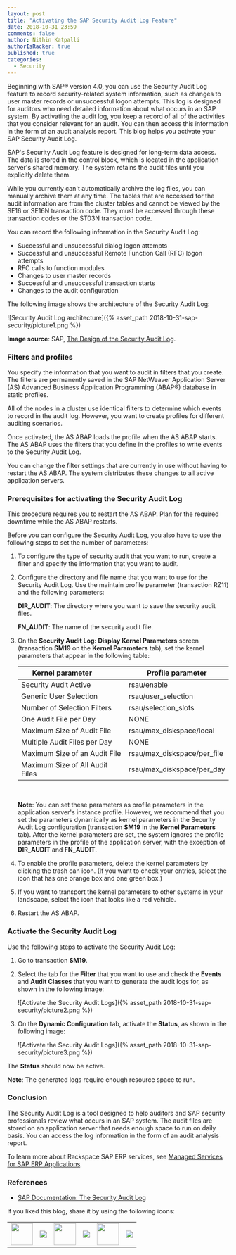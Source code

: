 ```yaml
---
layout: post
title: "Activating the SAP Security Audit Log Feature"
date: 2018-10-31 23:59
comments: false
author: Nithin Katpalli
authorIsRacker: true
published: true
categories:
  - Security
---
```


Beginning with SAP&reg; version 4.0, you can use the Security Audit Log
feature to record security-related system information, such as changes to user
master records or unsuccessful logon attempts. This log is designed for
auditors who need detailed information about what occurs in an SAP system.
By activating the audit log, you keep a record of all of the activities that
you consider relevant for an audit. You can then access this information in
the form of an audit analysis report. This blog helps you activate your SAP
Security Audit Log.

<!-- more -->

SAP's Security Audit Log feature is designed for long-term data access. The
data is stored in the control block, which is located in the application
server's shared memory. The system retains the audit files until you
explicitly delete them.

While you currently can't automatically archive the log files, you can
manually archive them at any time. The tables that are accessed for the audit
information are from the cluster tables and cannot be viewed by
the SE16 or SE16N transaction code. They must be accessed through these
transaction codes or the ST03N transaction code.

You can record the following information in the Security Audit Log:

- Successful and unsuccessful dialog logon attempts
- Successful and unsuccessful Remote Function Call (RFC) logon attempts
- RFC calls to function modules
- Changes to user master records
- Successful and unsuccessful transaction starts
- Changes to the audit configuration

The following image shows the architecture of the Security Audit Log:

![Security Audit Log
architecture]({% asset_path 2018-10-31-sap-security/picture1.png %})

**Image source**: SAP, [The Design of the Security Audit
Log](https://help.sap.com/saphelp_nwmobile711/helpdata/en/4d/41bf80aa601c86e10000000a42189b/frameset.htm).

### Filters and profiles

You specify the information that you want to audit in filters that you create.
The filters are permanently saved in the SAP NetWeaver Application Server (AS)
Advanced Business Application Programming (ABAP®) database in static profiles.

All of the nodes in a cluster use identical filters to determine which events
to record in the audit log. However, you want to create profiles for
different auditing scenarios.

Once activated, the AS ABAP loads the profile when the AS ABAP starts. The AS
ABAP uses the filters that you define in the profiles to write events to the
Security Audit Log.

You can change the filter settings that are currently in use without having to
restart the AS ABAP. The system distributes these changes to all active
application servers.

### Prerequisites for activating the Security Audit Log

This procedure requires you to restart the AS ABAP. Plan for the
required downtime while the AS ABAP restarts.

Before you can configure the Security Audit Log, you also have to use the
following steps to set the number of parameters:

1. To configure the type of security audit that you want to run, create a
   filter and specify the information that you want to audit.

2. Configure the directory and file name that you want to use for the Security
   Audit Log. Use the maintain profile parameter (transaction RZ11) and the
   following parameters:

    **DIR\_AUDIT**: The directory where you want to save the security
    audit files.

    **FN\_AUDIT**: The name of the security audit file.

3. On the **Security Audit Log: Display Kernel Parameters** screen (transaction
   **SM19** on the **Kernel Parameters** tab), set the kernel parameters
   that appear in the following table:

    | **Kernel parameter** &nbsp; &nbsp;  &nbsp;  &nbsp;  &nbsp;                     | **Profile parameter** |
    |---------------------------------     |-----------------------------|
    | Security Audit Active | rsau/enable |
    | Generic User Selection | rsau/user\_selection |
    | Number of Selection Filters | rsau/selection\_slots |
    | One Audit File per Day | NONE |
    | Maximum Size of Audit File | rsau/max\_diskspace/local |
    | Multiple Audit Files per Day | NONE |
    | Maximum Size of an Audit File | rsau/max\_diskspace/per\_file |
    | Maximum Size of All Audit Files &nbsp; &nbsp;  &nbsp; | rsau/max\_diskspace/per\_day |
    <br />

    **Note**: You can set these parameters as profile parameters in the
    application server's instance profile. However, we recommend that you set
    the parameters dynamically as kernel parameters in the Security Audit Log
    configuration (transaction **SM19** in the **Kernel Parameters** tab).
    After the kernel parameters are set, the system ignores the profile
    parameters in the profile of the application server, with the exception of
    **DIR_AUDIT** and **FN_AUDIT**.

4. To enable the profile parameters, delete the kernel parameters by clicking
   the trash can icon. (If you want to check your entries, select the icon
   that has one orange box and one green box.)

5. If you want to transport the kernel parameters to other systems in your
   landscape, select the icon that looks like a red vehicle.

6.	Restart the AS ABAP.

### Activate the Security Audit Log

Use the following steps to activate the Security Audit Log:

1. Go to transaction **SM19**.

2. Select the tab for the **Filter** that you want to use and check the
   **Events** and **Audit Classes** that you want to generate the audit logs
   for, as shown in the following image:

    ![Activate the Security Audit
    Logs]({% asset_path 2018-10-31-sap-security/picture2.png %})

3. On the **Dynamic Configuration** tab, activate the **Status**, as shown in
   the following image:

    ![Activate the Security Audit
    Logs]({% asset_path 2018-10-31-sap-security/picture3.png %})

The **Status** should now be active.

**Note**: The generated logs require enough resource space to run.

### Conclusion

The Security Audit Log is a tool designed to help auditors and SAP security
professionals review what occurs in an SAP system. The audit files are stored
on an application server that needs enough space to run on daily basis. You
can access the log information in the form of an audit analysis report.

To learn more about Rackspace SAP ERP services, see [Managed Services for SAP
ERP Applications](https://www.rackspace.com/sap/erp).

### References

- [SAP Documentation: The Security Audit
  Log](https://help.sap.com/saphelp_nw70/helpdata/en/c7/69bcb7f36611d3a6510000e835363f/frameset.htm)

<table>
  <tr>If you liked this blog, share it by using the following icons:</tr>
  <tr>
   <td>
       <img src="{% asset_path line-tile.png %}" width=50 >
    </td>
    <td>
      <a href="https://twitter.com/home?status=https%3A//developer.rackspace.com/blog/applications-monitoring-creating-a-smoother-financial-close/">
        <img src="{% asset_path shareT.png %}">
      </a>
    </td>
    <td>
       <img src="{% asset_path line-tile.png %}" width=50 >
    </td>
    <td>
      <a href="https://www.facebook.com/sharer/sharer.php?u=https%3A//developer.rackspace.com/blog/applications-monitoring-creating-a-smoother-financial-close/">
        <img src="{% asset_path shareFB.png %}">
      </a>
    </td>
    <td>
       <img src="{% asset_path line-tile.png %}" width=50 >
    </td>
    <td>
      <a href="https://www.linkedin.com/shareArticle?mini=true&url=https%3A//developer.rackspace.com/blog/applications-monitoring-creating-a-smoother-financial-close&summary=&source=">
        <img src="{% asset_path shareL.png %}">
      </a>
    </td>
  </tr>
</table>


</br>
